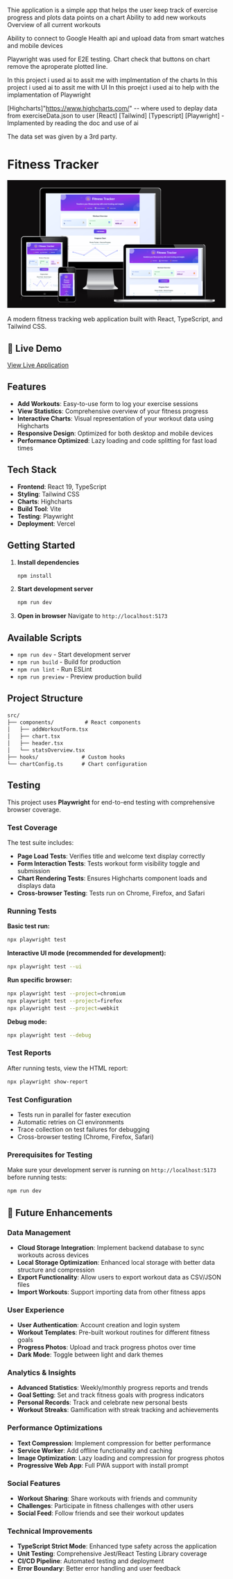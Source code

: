 <!--  Write Readme explaing about the app. -->
<!-- Picture of application -->
<!-- Overview -->
<!-- Using application  -->
<!-- UX -->
<!-- Features -->
<!-- Exitings functionality -->
Thie application is a simple app that helps the user keep track of exercise progress and plots data points on a chart
Ability to add new workouts
Overview of all current workouts 
<!-- Future Enchancements -->
Ability to connect to Google Health api and upload data from smart watches and mobile devices
<!-- Testing -->
Playwright was used for E2E testing.
Chart check that buttons on chart remove the aproperate plotted line.


<!-- Use of Ai -->
In this project i used ai to assit me with implmentation of the charts
In this project i used ai to assit me with UI
In this proejct i used ai to help with the implamentation of Playwright
<!-- Known Issues -->
<!-- Deployment -->

<!-- Technologies Used -->
[Highcharts]"https://www.highcharts.com/" -- where used to deplay data from exerciseData.json to user 
[React]
[Tailwind]
[Typescript]
[Playwright] - Implamented by reading the doc and use of ai

<!-- Color Choice -->

<!-- Content -->
The data set was given by a 3rd party.
<!--  -->

# Fitness Tracker

![Fitness Tracker App](my-app/src/assets/Screenshot%202025-08-25%20014540.png)

A modern fitness tracking web application built with React, TypeScript, and Tailwind CSS.

## 🚀 Live Demo

[View Live Application](https://fitness-tracker-bice-one.vercel.app/)

## Features

- **Add Workouts**: Easy-to-use form to log your exercise sessions
- **View Statistics**: Comprehensive overview of your fitness progress 
- **Interactive Charts**: Visual representation of your workout data using Highcharts
- **Responsive Design**: Optimized for both desktop and mobile devices
- **Performance Optimized**: Lazy loading and code splitting for fast load times

## Tech Stack

- **Frontend**: React 19, TypeScript
- **Styling**: Tailwind CSS
- **Charts**: Highcharts
- **Build Tool**: Vite
- **Testing**: Playwright
- **Deployment**: Vercel

## Getting Started

1. **Install dependencies**
   ```bash
   npm install
   ```

2. **Start development server**
   ```bash
   npm run dev
   ```

3. **Open in browser**
   Navigate to `http://localhost:5173`

## Available Scripts

- `npm run dev` - Start development server
- `npm run build` - Build for production
- `npm run lint` - Run ESLint
- `npm run preview` - Preview production build

## Project Structure

```
src/
├── components/          # React components
│   ├── addWorkoutForm.tsx
│   ├── chart.tsx
│   ├── header.tsx
│   └── statsOverview.tsx
├── hooks/              # Custom hooks
└── chartConfig.ts      # Chart configuration
```

## Testing

This project uses **Playwright** for end-to-end testing with comprehensive browser coverage.

### Test Coverage

The test suite includes:
- **Page Load Tests**: Verifies title and welcome text display correctly
- **Form Interaction Tests**: Tests workout form visibility toggle and submission
- **Chart Rendering Tests**: Ensures Highcharts component loads and displays data
- **Cross-browser Testing**: Tests run on Chrome, Firefox, and Safari

### Running Tests

**Basic test run:**
```bash
npx playwright test
```

**Interactive UI mode (recommended for development):**
```bash
npx playwright test --ui
```

**Run specific browser:**
```bash
npx playwright test --project=chromium
npx playwright test --project=firefox
npx playwright test --project=webkit
```

**Debug mode:**
```bash
npx playwright test --debug
```

### Test Reports

After running tests, view the HTML report:
```bash
npx playwright show-report
```

### Test Configuration

- Tests run in parallel for faster execution
- Automatic retries on CI environments
- Trace collection on test failures for debugging
- Cross-browser testing (Chrome, Firefox, Safari)

### Prerequisites for Testing

Make sure your development server is running on `http://localhost:5173` before running tests:
```bash
npm run dev
```





## 🔮 Future Enhancements

### Data Management
- **Cloud Storage Integration**: Implement backend database to sync workouts across devices
- **Local Storage Optimization**: Enhanced local storage with better data structure and compression
- **Export Functionality**: Allow users to export workout data as CSV/JSON files
- **Import Workouts**: Support importing data from other fitness apps

### User Experience
- **User Authentication**: Account creation and login system
- **Workout Templates**: Pre-built workout routines for different fitness goals
- **Progress Photos**: Upload and track progress photos over time
- **Dark Mode**: Toggle between light and dark themes

### Analytics & Insights
- **Advanced Statistics**: Weekly/monthly progress reports and trends
- **Goal Setting**: Set and track fitness goals with progress indicators
- **Personal Records**: Track and celebrate new personal bests
- **Workout Streaks**: Gamification with streak tracking and achievements

### Performance Optimizations
- **Text Compression**: Implement compression for better performance
- **Service Worker**: Add offline functionality and caching
- **Image Optimization**: Lazy loading and compression for progress photos
- **Progressive Web App**: Full PWA support with install prompt

### Social Features
- **Workout Sharing**: Share workouts with friends and community
- **Challenges**: Participate in fitness challenges with other users
- **Social Feed**: Follow friends and see their workout updates

### Technical Improvements
- **TypeScript Strict Mode**: Enhanced type safety across the application
- **Unit Testing**: Comprehensive Jest/React Testing Library coverage
- **CI/CD Pipeline**: Automated testing and deployment
- **Error Boundary**: Better error handling and user feedback